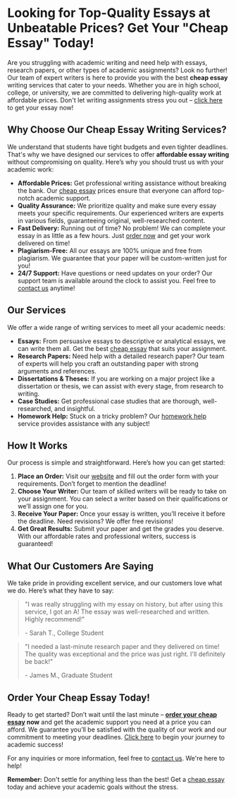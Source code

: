 <h1>Looking for Top-Quality Essays at Unbeatable Prices? Get Your "Cheap Essay" Today!</h1>

<p>Are you struggling with academic writing and need help with essays, research papers, or other types of academic assignments? Look no further! Our team of expert writers is here to provide you with the best <strong>cheap essay</strong> writing services that cater to your needs. Whether you are in high school, college, or university, we are committed to delivering high-quality work at affordable prices. Don't let writing assignments stress you out – <a href="https://tinyurl.com/topessay?keyword=cheap+essay" target="_blank">click here</a> to get your essay now!</p>

<h2>Why Choose Our Cheap Essay Writing Services?</h2>

<p>We understand that students have tight budgets and even tighter deadlines. That's why we have designed our services to offer <strong>affordable essay writing</strong> without compromising on quality. Here’s why you should trust us with your academic work:</p>

<ul>
  <li><strong>Affordable Prices:</strong> Get professional writing assistance without breaking the bank. Our <a href="https://tinyurl.com/topessay?keyword=cheap+essay" target="_blank">cheap essay</a> prices ensure that everyone can afford top-notch academic support.</li>
  <li><strong>Quality Assurance:</strong> We prioritize quality and make sure every essay meets your specific requirements. Our experienced writers are experts in various fields, guaranteeing original, well-researched content.</li>
  <li><strong>Fast Delivery:</strong> Running out of time? No problem! We can complete your essay in as little as a few hours. Just <a href="https://tinyurl.com/topessay?keyword=cheap+essay" target="_blank">order now</a> and get your work delivered on time!</li>
  <li><strong>Plagiarism-Free:</strong> All our essays are 100% unique and free from plagiarism. We guarantee that your paper will be custom-written just for you!</li>
  <li><strong>24/7 Support:</strong> Have questions or need updates on your order? Our support team is available around the clock to assist you. Feel free to <a href="https://tinyurl.com/topessay?keyword=cheap+essay" target="_blank">contact us</a> anytime!</li>
</ul>

<h2>Our Services</h2>

<p>We offer a wide range of writing services to meet all your academic needs:</p>

<ul>
  <li><strong>Essays:</strong> From persuasive essays to descriptive or analytical essays, we can write them all. Get the best <a href="https://tinyurl.com/topessay?keyword=cheap+essay" target="_blank">cheap essay</a> that suits your assignment.</li>
  <li><strong>Research Papers:</strong> Need help with a detailed research paper? Our team of experts will help you craft an outstanding paper with strong arguments and references.</li>
  <li><strong>Dissertations & Theses:</strong> If you are working on a major project like a dissertation or thesis, we can assist with every stage, from research to writing.</li>
  <li><strong>Case Studies:</strong> Get professional case studies that are thorough, well-researched, and insightful.</li>
  <li><strong>Homework Help:</strong> Stuck on a tricky problem? Our <a href="https://tinyurl.com/topessay?keyword=cheap+essay" target="_blank">homework help</a> service provides assistance with any subject!</li>
</ul>

<h2>How It Works</h2>

<p>Our process is simple and straightforward. Here’s how you can get started:</p>

<ol>
  <li><strong>Place an Order:</strong> Visit our <a href="https://tinyurl.com/topessay?keyword=cheap+essay" target="_blank">website</a> and fill out the order form with your requirements. Don’t forget to mention the deadline!</li>
  <li><strong>Choose Your Writer:</strong> Our team of skilled writers will be ready to take on your assignment. You can select a writer based on their qualifications or we’ll assign one for you.</li>
  <li><strong>Receive Your Paper:</strong> Once your essay is written, you’ll receive it before the deadline. Need revisions? We offer free revisions!</li>
  <li><strong>Get Great Results:</strong> Submit your paper and get the grades you deserve. With our affordable rates and professional writers, success is guaranteed!</li>
</ol>

<h2>What Our Customers Are Saying</h2>

<p>We take pride in providing excellent service, and our customers love what we do. Here’s what they have to say:</p>

<blockquote>
  <p>"I was really struggling with my essay on history, but after using this service, I got an A! The essay was well-researched and written. Highly recommend!"</p>
  <footer>- Sarah T., College Student</footer>
</blockquote>

<blockquote>
  <p>"I needed a last-minute research paper and they delivered on time! The quality was exceptional and the price was just right. I'll definitely be back!"</p>
  <footer>- James M., Graduate Student</footer>
</blockquote>

<h2>Order Your Cheap Essay Today!</h2>

<p>Ready to get started? Don’t wait until the last minute – <strong><a href="https://tinyurl.com/topessay?keyword=cheap+essay" target="_blank">order your cheap essay</a> now</strong> and get the academic support you need at a price you can afford. We guarantee you’ll be satisfied with the quality of our work and our commitment to meeting your deadlines. <a href="https://tinyurl.com/topessay?keyword=cheap+essay" target="_blank">Click here</a> to begin your journey to academic success!</p>

<p>For any inquiries or more information, feel free to <a href="https://tinyurl.com/topessay?keyword=cheap+essay" target="_blank">contact us</a>. We're here to help!</p>

<p><strong>Remember:</strong> Don't settle for anything less than the best! Get a <a href="https://tinyurl.com/topessay?keyword=cheap+essay" target="_blank">cheap essay</a> today and achieve your academic goals without the stress.</p>
